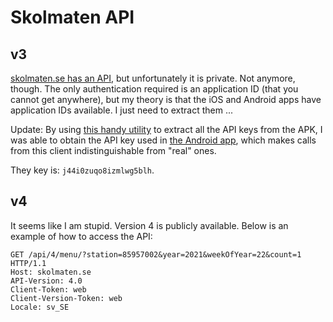# Skolmaten API

## v3

[skolmaten.se has an API](https://skolmaten.se/about/api/), but unfortunately it is private. Not anymore, though. The only authentication required is an application ID (that you cannot get anywhere), but my theory is that the iOS and Android apps have application IDs available. I just need to extract them ...

Update: By using [this handy utility](https://github.com/alessandrodd/apk_api_key_extractor) to extract all the API keys from the APK, I was able to obtain the API key used in [the Android app](https://play.google.com/store/apps/details?id=se.yo.android.skolmat&hl=sv), which makes calls from this client indistinguishable from "real" ones.

They key is: `j44i0zuqo8izmlwg5blh`.

## v4

It seems like I am stupid. Version 4 is publicly available. Below is an example of how to access the API:

```http
GET /api/4/menu/?station=85957002&year=2021&weekOfYear=22&count=1 HTTP/1.1
Host: skolmaten.se
API-Version: 4.0
Client-Token: web
Client-Version-Token: web
Locale: sv_SE
```
